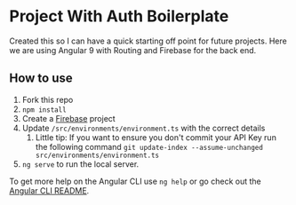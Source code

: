 # Project With Auth Boilerplate

Created this so I can have a quick starting off point for future projects. Here we are using Angular 9 with Routing and Firebase for the back end.

## How to use
1. Fork this repo
2. `npm install`
3. Create a [Firebase](https://firebase.google.com/) project
4. Update `/src/environments/environment.ts` with the correct details
    1. Little tip: If you want to ensure you don't commit your API Key run the following command `git update-index --assume-unchanged src/environments/environment.ts`
5. `ng serve` to run the local server.

To get more help on the Angular CLI use `ng help` or go check out the [Angular CLI README](https://github.com/angular/angular-cli/blob/master/README.md).
